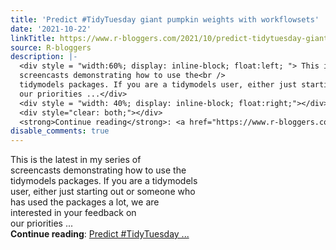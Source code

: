 ```yaml
---
title: 'Predict #TidyTuesday giant pumpkin weights with workflowsets'
date: '2021-10-22'
linkTitle: https://www.r-bloggers.com/2021/10/predict-tidytuesday-giant-pumpkin-weights-with-workflowsets/
source: R-bloggers
description: |-
  <div style = "width:60%; display: inline-block; float:left; "> This is the latest in my series of<br />
  screencasts demonstrating how to use the<br />
  tidymodels packages. If you are a tidymodels user, either just starting out or someone who has used the packages a lot, we are interested in your feedback on<br />
  our priorities ...</div>
  <div style = "width: 40%; display: inline-block; float:right;"></div>
  <div style="clear: both;"></div>
  <strong>Continue reading</strong>: <a href="https://www.r-bloggers.com/2021/10/predict-tidytuesday-giant-pumpkin-weights-with-workflowsets/">Predict #TidyTuesday  ...
disable_comments: true
---
```

<div style = "width:60%; display: inline-block; float:left; "> This is the latest in my series of<br />
screencasts demonstrating how to use the<br />
tidymodels packages. If you are a tidymodels user, either just starting out or someone who has used the packages a lot, we are interested in your feedback on<br />
our priorities ...</div>
<div style = "width: 40%; display: inline-block; float:right;"></div>
<div style="clear: both;"></div>
<strong>Continue reading</strong>: <a href="https://www.r-bloggers.com/2021/10/predict-tidytuesday-giant-pumpkin-weights-with-workflowsets/">Predict #TidyTuesday  ...